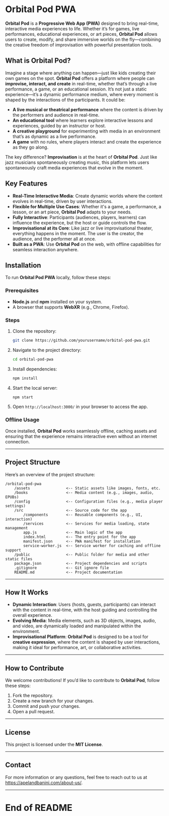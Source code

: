 
# Orbital Pod PWA

**Orbital Pod** is a **Progressive Web App (PWA)** designed to bring real-time, interactive media experiences to life. Whether it’s for games, live performances, educational experiences, or art pieces, **Orbital Pod** allows users to create, modify, and share immersive worlds on the fly—combining the creative freedom of improvisation with powerful presentation tools.

## What is Orbital Pod?

Imagine a stage where anything can happen—just like kids creating their own games on the spot. **Orbital Pod** offers a platform where people can **improvise, interact, and create** in real-time, whether that’s through a live performance, a game, or an educational session. It’s not just a static experience—it’s a dynamic performance medium, where every moment is shaped by the interactions of the participants. It could be:

- **A live musical or theatrical performance** where the content is driven by the performers and audience in real-time.
- **An educational tool** where learners explore interactive lessons and experiences, guided by an instructor or host.
- **A creative playground** for experimenting with media in an environment that’s as dynamic as a live performance.
- **A game** with no rules, where players interact and create the experience as they go along.

The key difference? **Improvisation** is at the heart of **Orbital Pod**. Just like jazz musicians spontaneously creating music, this platform lets users spontaneously craft media experiences that evolve in the moment.

## Key Features

- **Real-Time Interactive Media**: Create dynamic worlds where the content evolves in real-time, driven by user interactions.
- **Flexible for Multiple Use Cases**: Whether it's a game, a performance, a lesson, or an art piece, **Orbital Pod** adapts to your needs.
- **Fully Interactive**: Participants (audiences, players, learners) can influence the experience, but the host or guide controls the flow.
- **Improvisational at its Core**: Like jazz or live improvisational theater, everything happens in the moment. The user is the creator, the audience, and the performer all at once.
- **Built as a PWA**: Use **Orbital Pod** on the web, with offline capabilities for seamless interaction anywhere.

## Installation

To run **Orbital Pod PWA** locally, follow these steps:

### Prerequisites

- **Node.js** and **npm** installed on your system.
- A browser that supports **WebXR** (e.g., Chrome, Firefox).

### Steps

1. Clone the repository:
   ```bash
   git clone https://github.com/yourusername/orbital-pod-pwa.git
   ```

2. Navigate to the project directory:
   ```bash
   cd orbital-pod-pwa
   ```

3. Install dependencies:
   ```bash
   npm install
   ```

4. Start the local server:
   ```bash
   npm start
   ```

5. Open `http://localhost:3000/` in your browser to access the app.

### Offline Usage

Once installed, **Orbital Pod** works seamlessly offline, caching assets and ensuring that the experience remains interactive even without an internet connection.

---

## Project Structure

Here’s an overview of the project structure:

```
/orbital-pod-pwa
    /assets                <-- Static assets like images, fonts, etc.
    /books                 <-- Media content (e.g., images, audio, EPUBs)
    /config                <-- Configuration files (e.g., media player settings)
    /src                   <-- Source code for the app
        /components        <-- Reusable components (e.g., UI, interaction)
        /services          <-- Services for media loading, state management
        app.js             <-- Main logic of the app
        index.html         <-- The entry point for the app
        manifest.json      <-- PWA manifest for installation
        service-worker.js  <-- Service worker for caching and offline support
    /public                <-- Public folder for media and other static files
    package.json           <-- Project dependencies and scripts
    .gitignore             <-- Git ignore file
    README.md              <-- Project documentation
```

---

## How It Works

- **Dynamic Interaction**: Users (hosts, guests, participants) can interact with the content in real-time, with the host guiding and controlling the overall experience.
- **Evolving Media**: Media elements, such as 3D objects, images, audio, and video, are dynamically loaded and manipulated within the environment.
- **Improvisational Platform**: **Orbital Pod** is designed to be a tool for **creative expression**, where the content is shaped by user interactions, making it ideal for performance, art, or collaborative activities.

---

## How to Contribute

We welcome contributions! If you’d like to contribute to **Orbital Pod**, follow these steps:

1. Fork the repository.
2. Create a new branch for your changes.
3. Commit and push your changes.
4. Open a pull request.

---

## License

This project is licensed under the **MIT License**.

---

## Contact

For more information or any questions, feel free to reach out to us at https://apelandbanini.com/about-us/.

---

# End of README
